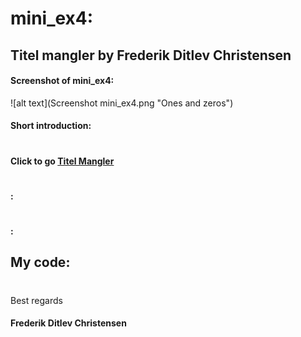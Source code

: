 # mini_ex4:
## Titel mangler by Frederik Ditlev Christensen
#### Screenshot of mini_ex4:
![alt text](Screenshot mini_ex4.png "Ones and zeros")
#### Short introduction:

#
#### Click to go [Titel Mangler](http://rawgit.com/Mightydeeze/mini_ex/mini_ex_main/mini_exX/Excercises/empty-example/index.html)
#
#### :

#
#### :

## My code:

  #
 Best regards 
#### Frederik Ditlev Christensen
